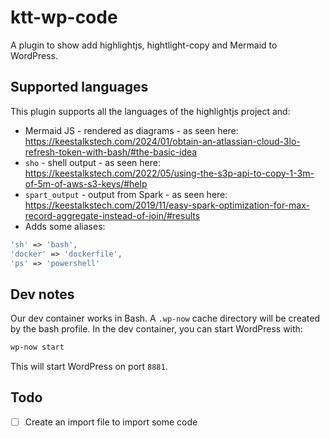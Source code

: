 # ktt-wp-code

A plugin to show add highlightjs, hightlight-copy and Mermaid to WordPress.

## Supported languages

This plugin supports all the languages of the highlightjs project and:

- Mermaid JS - rendered as diagrams - as seen here: <a href="https://keestalkstech.com/2024/01/obtain-an-atlassian-cloud-3lo-refresh-token-with-bash/#the-basic-idea">https://keestalkstech.com/2024/01/obtain-an-atlassian-cloud-3lo-refresh-token-with-bash/#the-basic-idea</a>
- `sho` - shell output - as seen here: <a href="https://keestalkstech.com/2022/05/using-the-s3p-api-to-copy-1-3m-of-5m-of-aws-s3-keys/#help">https://keestalkstech.com/2022/05/using-the-s3p-api-to-copy-1-3m-of-5m-of-aws-s3-keys/#help</a>
- `spart_output` - output from Spark - as seen here: <a href="https://keestalkstech.com/2019/11/easy-spark-optimization-for-max-record-aggregate-instead-of-join/#results
  ">https://keestalkstech.com/2019/11/easy-spark-optimization-for-max-record-aggregate-instead-of-join/#results</a>
- Adds some aliases:

```php
'sh' => 'bash',
'docker' => 'dockerfile',
'ps' => 'powershell'
```

## Dev notes

Our dev container works in Bash. A `.wp-now` cache directory will be created by the bash profile. In the dev container, you can start WordPress with:

```sh
wp-now start
```

This will start WordPress on port `8881`.

## Todo

- [ ] Create an import file to import some code

